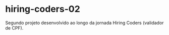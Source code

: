 # hiring-coders-02
Segundo projeto desenvolvido ao longo da jornada Hiring Coders (validador de CPF).
